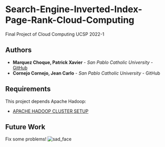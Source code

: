 # Search-Engine-Inverted-Index-Page-Rank-Cloud-Computing
Final Project of Cloud Computing UCSP 2022-1

## Authors

* **Marquez Choque, Patrick Xavier** - *San Pablo Catholic University* - [GitHub](https://github.com/patrick03524)
* **Cornejo Cornejo, Jean Carlo** - *San Pablo Catholic University* - GitHub

## Requirements
This project depends Apache Hadoop:

* [APACHE HADOOP CLUSTER SETUP](https://hadoop.apache.org/docs/stable/hadoop-project-dist/hadoop-common/ClusterSetup.html)

## Future Work
Fix some problems!
![sad_face](https://user-images.githubusercontent.com/21103950/168409089-2c777417-cade-47d6-87f2-46c370dc1d4d.png)
